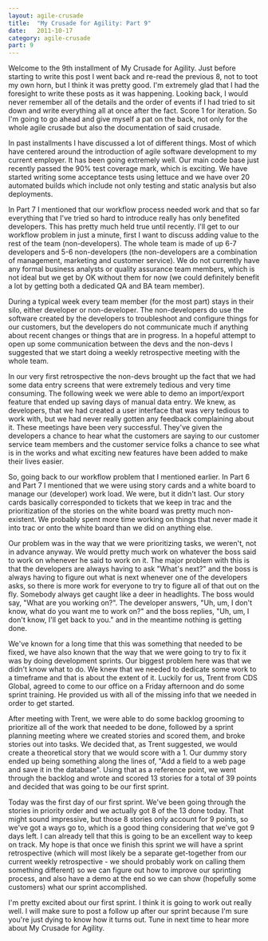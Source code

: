 ```yaml
---
layout: agile-crusade
title:  "My Crusade for Agility: Part 9"
date:   2011-10-17
category: agile-crusade
part: 9
---
```


Welcome to the 9th installment of My Crusade for Agility.  Just before starting
to write this post I went back and re-read the previous 8, not to toot my own
horn, but I think it was pretty good. I'm extremely glad that I had the foresight
to write these posts as it was happening. Looking back, I would never remember all
of the details and the order of events if I had tried to sit down and write
everything all at once after the fact. Score 1 for iteration. So I'm going to go
ahead and give myself a pat on the back, not only for the whole agile crusade but
also the documentation of said crusade.

In past installments I have discussed a lot of different things. Most of which
have centered around the introduction of agile software development to my current
employer. It has been going extremely well. Our main code base just recently
passed the 90% test coverage mark, which is exciting. We have started writing
some acceptance tests using lettuce and we have over 20 automated builds which
include not only testing and static analysis but also deployments. 

In Part 7 I mentioned that our workflow process needed work and that so far
everything that I've tried so hard to introduce really has only benefited
developers. This has pretty much held true until recently. I'll get to our
workflow problem in just a minute, first I want to discuss adding value to the
rest of the team (non-developers).  The whole team is made of up 6-7 developers
and 5-6 non-developers (the non-developers are a combination of management,
marketing and customer service). We do not currently have any formal business
analysts or quality assurance team members, which is not ideal but we get by OK
without them for now (we could definitely benefit a lot by getting both a
dedicated QA and BA team member).

During a typical week every team member (for the most part) stays in their silo,
either developer or non-developer. The non-developers do use the software created
by the developers to troubleshoot and configure things for our customers, but the
developers do not communicate much if anything about recent changes or things that
are in progress. In a hopeful attempt to open up some communication between the
devs and the non-devs I suggested that we start doing a weekly retrospective
meeting with the whole team. 

In our very first retrospective the non-devs brought up the fact that we had some
data entry screens that were extremely tedious and very time consuming. The
following week we were able to demo an import/export feature that ended up saving
days of manual data entry. We knew, as developers, that we had created a user
interface that was very tedious to work with, but we had never really gotten any
feedback complaining about it. These meetings have been very successful. They've
given the developers a chance to hear what the customers are saying to our
customer service team members and the customer service folks a chance to see what
is in the works and what exciting new features have been added to make their
lives easier. 

So, going back to our workflow problem that I mentioned earlier. In Part 6 and
Part 7 I mentioned that we were using story cards and a white board to manage our
(developer) work load. We were, but it didn't last. Our story cards basically
corresponded to tickets that we keep in trac and the prioritization of the
stories on the white board was pretty much non-existent. We probably spent more
time working on things that never made it into trac or onto the white board than
we did on anything else. 

Our problem was in the way that we were prioritizing tasks, we weren't, not in
advance anyway. We would pretty much work on whatever the boss said to work on
whenever he said to work on it. The major problem with this is that the
developers are always having to ask "What's next?" and the boss is always having
to figure out what is next whenever one of the developers asks, so there is more
work for everyone to try to figure all of that out on the fly. Somebody always
get caught like a deer in headlights. The boss would say, "What are you working
on?". The developer answers, "Uh, um, I don't know, what do you want me to work
on?" and the boss replies, "Uh, um, I don't know, I'll get back to you." and in
the meantime nothing is getting done.

We've known for a long time that this was something that needed to be fixed, we
have also known that the way that we were going to try to fix it was by doing
development sprints. Our biggest problem here was that we didn't know what to do.
We knew that we needed to dedicate some work to a timeframe and that is about the
extent of it. Luckily for us, Trent from CDS Global, agreed to come to our office
on a Friday afternoon and do some sprint training. He provided us with all of the
missing info that we needed in order to get started. 

After meeting with Trent, we were able to do some backlog grooming to prioritize
all of the work that needed to be done, followed by a sprint planning meeting
where we created stories and scored them, and broke stories out into tasks. We
decided that, as Trent suggested, we would create a theoretical story that we
would score with a 1. Our dummy story ended up being something along the lines
of, "Add a field to a web page and save it in the database". Using that as a
reference point, we went through the backlog and wrote and scored 13 stories for
a total of 39 points and decided that was going to be our first sprint.


Today was the first day of our first sprint. We've been going through the stories
in priority order and we actually got 8 of the 13 done today. That might sound
impressive, but those 8 stories only account for 9 points, so we've got a ways go
to, which is a good thing considering that we've got 9 days left. I can already
tell that this is going to be an excellent way to keep on track. My hope is that
once we finish this sprint we will have a sprint retrospective (which will most
likely be a separate get-together from our current weekly retrospective - we
should probably work on calling them something different) so we can figure out
how to improve our sprinting process, and also have a demo at the end so we can
show (hopefully some customers) what our sprint accomplished.

I'm pretty excited about our first sprint. I think it is going to work out really
well. I will make sure to post a follow up after our sprint because I'm sure
you're just dying to know how it turns out. Tune in next time to hear more about
My Crusade for Agility.
